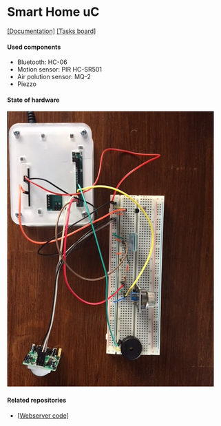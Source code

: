# Smart Home uC 
[[Documentation]]()
[[Tasks board]](https://trello.com/b/QtZlwkhQ/project-smart-home)

#### Used components
* Bluetooth: HC-06
* Motion sensor: PIR HC-SR501
* Air polution sensor: MQ-2
* Piezzo

#### State of hardware
<img src="/docs/schema-1.jpg" />

#### Related repositories
* [[Webserver code]](https://github.com/oskarszura/smarthome)
